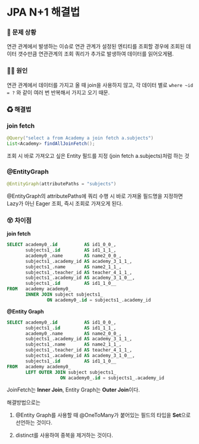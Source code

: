 # JPA N+1 해결법

### 🐛 문제 상황

연관 관계에서 발생하는 이슈로 연관 관계가 설정된 엔티티를 조회할 경우에 조회된 데이터 갯수만큼 연관관계의 조회 쿼리가 추가로 발생하여 데이터를 읽어오게됌.

### 🏴‍☠️ 원인

연관 관계에서 데이터를 가지고 올 때 join을 사용하지 않고, 각 데이터 별로 `where ~id = ?` 와 같이 여러 번 반복해서 가지고 오기 때문.

### ♻ 해결법

### join fetch

```java
@Query("select a from Academy a join fetch a.subjects")
List<Academy> findAllJoinFetch();
```

조회 시 바로 가져오고 싶은 Entity 필드를 지정 (join fetch a.subjects)처럼 하는 것

### @EntityGraph

```java
@EntityGraph(attributePaths = "subjects")
```

@EntityGraph의 attributePaths에 쿼리 수행 시 바로 가져올 필드명을 지정하면 Lazy가 아닌 Eager 조회, 즉시 조회로 가져오게 된다.

### 😵 차이점

**join fetch**

```sql
SELECT academy0_.id          AS id1_0_0_, 
       subjects1_.id         AS id1_1_1_, 
       academy0_.name        AS name2_0_0_, 
       subjects1_.academy_id AS academy_3_1_1_, 
       subjects1_.name       AS name2_1_1_, 
       subjects1_.teacher_id AS teacher_4_1_1_, 
       subjects1_.academy_id AS academy_3_1_0__, 
       subjects1_.id         AS id1_1_0__ 
FROM   academy academy0_ 
       INNER JOIN subject subjects1_ 
               ON academy0_.id = subjects1_.academy_id 
```

**@Entity Graph**

```sql 
SELECT academy0_.id          AS id1_0_0_, 
       subjects1_.id         AS id1_1_1_, 
       academy0_.name        AS name2_0_0_, 
       subjects1_.academy_id AS academy_3_1_1_, 
       subjects1_.name       AS name2_1_1_, 
       subjects1_.teacher_id AS teacher_4_1_1_, 
       subjects1_.academy_id AS academy_3_1_0__, 
       subjects1_.id         AS id1_1_0__ 
FROM   academy academy0_ 
       LEFT OUTER JOIN subject subjects1_ 
                    ON academy0_.id = subjects1_.academy_id 
```

JoinFetch는 **Inner Join**, Entity Graph는 **Outer Join**이다.

해결방법으로는

1. @Entity Graph를 사용할 때 @OneToMany가 붙어있는 필드의 타입을 **Set**으로 선언하는 것이다.

2. distinct를 사용하여 중복을 제거하는 것이다.

